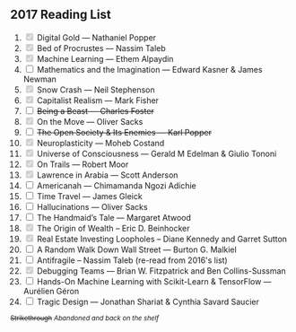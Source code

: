 ## 2017 Reading List

1. <input type="checkbox" checked="checked" disabled /> Digital Gold — Nathaniel Popper
1. <input type="checkbox" checked="checked" disabled /> Bed of Procrustes — Nassim Taleb
1. <input type="checkbox" checked="checked" disabled /> Machine Learning — Ethem Alpaydin
1. <input type="checkbox" /> Mathematics and the Imagination — Edward Kasner & James Newman
1. <input type="checkbox" checked="checked" disabled /> Snow Crash — Neil Stephenson
1. <input type="checkbox" checked="checked" disabled /> Capitalist Realism — Mark Fisher
1. <input type="checkbox" /> ~~Being a Beast — Charles Foster~~
1. <input type="checkbox" checked="checked" disabled /> On the Move — Oliver Sacks
1. <input type="checkbox" /> ~~The Open Society & Its Enemies — Karl Popper~~
1. <input type="checkbox" checked="checked" disabled /> Neuroplasticity — Moheb Costand
1. <input type="checkbox" checked="checked" disabled /> Universe of Consciousness — Gerald M Edelman & Giulio Tononi
1. <input type="checkbox" checked="checked" disabled /> On Trails — Robert Moor
1. <input type="checkbox" checked="checked" disabled /> Lawrence in Arabia — Scott Anderson
1. <input type="checkbox" /> Americanah — Chimamanda Ngozi Adichie
1. <input type="checkbox" /> Time Travel — James Gleick
1. <input type="checkbox" /> Hallucinations — Oliver Sacks
1. <input type="checkbox" /> The Handmaid’s Tale — Margaret Atwood
1. <input type="checkbox" checked="checked" disabled /> The Origin of Wealth – Eric D. Beinhocker
1. <input type="checkbox" checked="checked" disabled /> Real Estate Investing Loopholes – Diane Kennedy and Garret Sutton
1. <input type="checkbox" /> A Random Walk Down Wall Street — Burton G. Malkiel
1. <input type="checkbox" /> Antifragile – Nassim Taleb (re-read from 2016's list)
1. <input type="checkbox" checked="checked" disabled /> Debugging Teams — Brian W. Fitzpatrick and Ben Collins-Sussman
1. <input type="checkbox" /> Hands-On Machine Learning with Scikit-Learn & TensorFlow — Aurélien Géron
1. <input type="checkbox" /> Tragic Design — Jonathan Shariat & Cynthia Savard Saucier

<small>~~Strikethrough~~ _Abandoned and back on the shelf_</small>